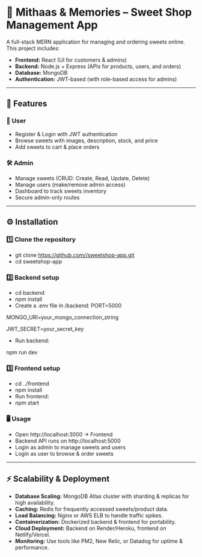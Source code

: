 # 🍬 Mithaas & Memories – Sweet Shop Management App

A full-stack MERN application for managing and ordering sweets online.  
This project includes:

- **Frontend:** React (UI for customers & admins)
- **Backend:** Node.js + Express (APIs for products, users, and orders)
- **Database:** MongoDB
- **Authentication:** JWT-based (with role-based access for admins)

---

## 🚀 Features

### 👥 User
- Register & Login with JWT authentication
- Browse sweets with images, description, stock, and price
- Add sweets to cart & place orders

### 🛠️ Admin
- Manage sweets (CRUD: Create, Read, Update, Delete)
- Manage users (make/remove admin access)
- Dashboard to track sweets inventory
- Secure admin-only routes

---

## ⚙️ Installation

### 1️⃣ Clone the repository

- git clone [https://github.com/<your-username>/sweetshop-app.git](https://github.com/gauriat/Sweetshop-Website.git)
- cd sweetshop-app

### 2️⃣ Backend setup

- cd backend
- npm install
- Create a .env file in /backend:
PORT=5000

MONGO_URI=your_mongo_connection_string

JWT_SECRET=your_secret_key

- Run backend:

npm run dev

### 3️⃣ Frontend setup

- cd ../frontend
- npm install
- Run frontend:
- npm start

### 🖥️ Usage

- Open http://localhost:3000 → Frontend
- Backend API runs on http://localhost:5000
- Login as admin to manage sweets and users
- Login as user to browse & order sweets

---

## ⚡ Scalability & Deployment

- **Database Scaling:** MongoDB Atlas cluster with sharding & replicas for high availability.
- **Caching:** Redis for frequently accessed sweets/product data.
- **Load Balancing:** Nginx or AWS ELB to handle traffic spikes.
- **Containerization:** Dockerized backend & frontend for portability.
- **Cloud Deployment:** Backend on Render/Heroku, frontend on Netlify/Vercel.
- **Monitoring:** Use tools like PM2, New Relic, or Datadog for uptime & performance.

